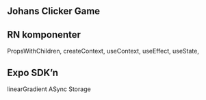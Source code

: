 ## Johans Clicker Game

## RN komponenter

PropsWithChildren,
createContext,
useContext,
useEffect,
useState,

## Expo SDK’n

linearGradient
ASync Storage
